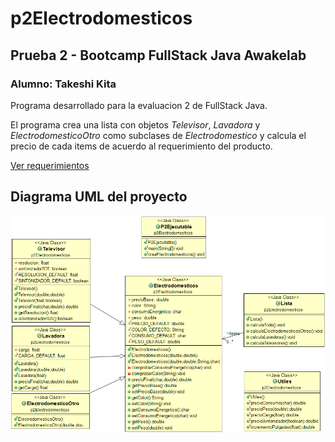 # p2Electrodomesticos
## Prueba 2 - Bootcamp FullStack Java Awakelab
### Alumno: Takeshi Kita

Programa desarrollado para la evaluacion 2 de FullStack Java.

El programa crea una lista con objetos *Televisor*, *Lavadora* y *ElectrodomesticoOtro* como subclases de *Electrodomestico* y calcula el precio de cada items de acuerdo al requerimiento del producto.

[Ver requerimientos](https://github.com/takeshidev/p2Electrodomesticos/blob/master/b1.2%20Evaluacion_%20POO%20(i).pdf)

## Diagrama UML del proyecto
![UML](https://github.com/takeshidev/p2Electrodomesticos/blob/master/p2Electrodomesticos/src/p2Electrodomesticos/p2ElectrodomesticosUML.png) 
